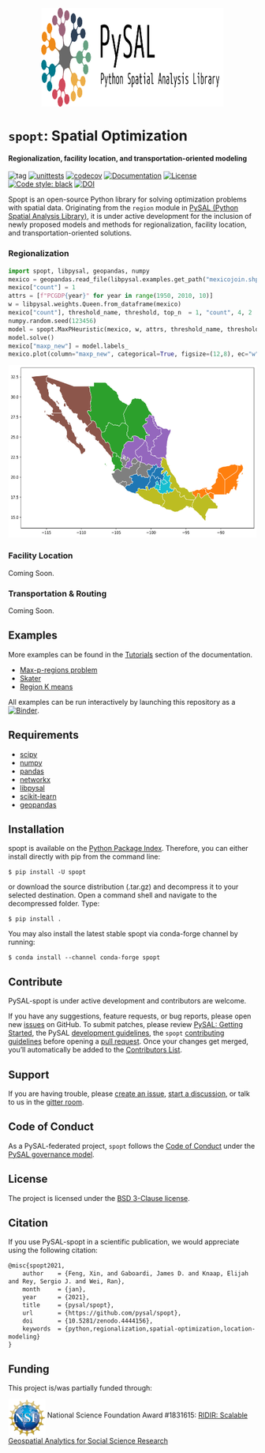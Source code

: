 
<p align="center">
<img src="docs/_static/images/pysal_banner.svg" width="370" height="200" />
</p>

# `spopt`: Spatial Optimization

#### Regionalization, facility location, and transportation-oriented modeling

![tag](https://img.shields.io/github/v/release/pysal/spopt?include_prereleases&sort=semver)
[![unittests](https://github.com/pysal/spopt/workflows/.github/workflows/unittests.yml/badge.svg)](https://github.com/pysal/spopt/actions?query=workflow%3A.github%2Fworkflows%2Funittests.yml)
[![codecov](https://codecov.io/gh/pysal/spopt/branch/main/graph/badge.svg)](https://codecov.io/gh/pysal/spopt)
[![Documentation](https://img.shields.io/static/v1.svg?label=docs&message=current&color=9cf)](http://pysal.org/spopt/)
[![License](https://img.shields.io/badge/License-BSD%203--Clause-blue.svg)](https://opensource.org/licenses/BSD-3-Clause)
[![Code style: black](https://img.shields.io/badge/code%20style-black-000000.svg)](https://github.com/psf/black)
[![DOI](https://zenodo.org/badge/DOI/10.5281/zenodo.4444156.svg)](https://doi.org/10.5281/zenodo.4444156)

Spopt is an open-source Python library for solving optimization problems with spatial data. Originating from the `region` module in [PySAL (Python Spatial Analysis Library)](http://pysal.org), it is under active development for the inclusion of newly proposed models and methods for regionalization, facility location, and transportation-oriented solutions. 

### Regionalization

```python
import spopt, libpysal, geopandas, numpy
mexico = geopandas.read_file(libpysal.examples.get_path("mexicojoin.shp"))
mexico["count"] = 1
attrs = [f"PCGDP{year}" for year in range(1950, 2010, 10)]
w = libpysal.weights.Queen.from_dataframe(mexico)
mexico["count"], threshold_name, threshold, top_n  = 1, "count", 4, 2
numpy.random.seed(123456)
model = spopt.MaxPHeuristic(mexico, w, attrs, threshold_name, threshold, top_n)
model.solve()
mexico["maxp_new"] = model.labels_
mexico.plot(column="maxp_new", categorical=True, figsize=(12,8), ec="w");
```
<p align="center">
<img src="docs/_static/images/maxp.svg" height="350" />
</p>

### Facility Location

Coming Soon.

### Transportation & Routing

Coming Soon.


## Examples
More examples can be found in the [Tutorials](https://pysal.org/spopt/tutorial.html) section of the documentation.
- [Max-p-regions problem](https://pysal.org/spopt/notebooks/maxp.html)
- [Skater](https://pysal.org/spopt/notebooks/skater.html)
- [Region K means](https://pysal.org/spopt/notebooks/reg-k-means.html)

All examples can be run interactively by launching this repository as a [![Binder](https://mybinder.org/badge_logo.svg)](https://mybinder.org/v2/gh/pysal/spopt/main).

## Requirements
- [scipy](http://scipy.github.io/devdocs/)
- [numpy](https://numpy.org/devdocs/)
- [pandas](https://pandas.pydata.org/docs/)
- [networkx](https://networkx.org/)
- [libpysal](https://pysal.org/libpysal/)
- [scikit-learn](https://scikit-learn.org/stable/)
- [geopandas](https://geopandas.org/)

## Installation
spopt is available on the [Python Package Index](https://pypi.org/). Therefore, you can either install directly with pip from the command line:
```
$ pip install -U spopt
```
or download the source distribution (.tar.gz) and decompress it to your selected destination. Open a command shell and navigate to the decompressed folder. Type:
```
$ pip install .
```
You may also install the latest stable spopt via conda-forge channel by running:
```
$ conda install --channel conda-forge spopt
```

## Contribute

PySAL-spopt is under active development and contributors are welcome.

If you have any suggestions, feature requests, or bug reports, please open new [issues](https://github.com/pysal/spopt/issues) on GitHub. To submit patches, please review [PySAL: Getting Started](http://pysal.org/getting_started#for-developers), the PySAL [development guidelines](https://github.com/pysal/pysal/wiki), the `spopt` [contributing guidelines](https://github.com/pysal/spopt/blob/main/.github/CONTRIBUTING.md) before  opening a [pull request](https://github.com/pysal/spopt/pulls). Once your changes get merged, you’ll automatically be added to the [Contributors List](https://github.com/pysal/spopt/graphs/contributors).


## Support
If you are having trouble, please [create an issue](https://github.com/pysal/spopt/issues), [start a discussion](https://github.com/pysal/spopt/discussions), or talk to us in the [gitter room](https://gitter.im/pysal/spopt).

## Code of Conduct

As a PySAL-federated project, `spopt` follows the [Code of Conduct](https://github.com/pysal/governance/blob/main/conduct/code_of_conduct.rst) under the [PySAL governance model](https://github.com/pysal/governance).


## License

The project is licensed under the [BSD 3-Clause license](https://github.com/pysal/spopt/blob/main/LICENSE.txt).


## Citation

If you use PySAL-spopt in a scientific publication, we would appreciate using the following citation:

```
@misc{spopt2021,
    author    = {Feng, Xin, and Gaboardi, James D. and Knaap, Elijah and Rey, Sergio J. and Wei, Ran},
    month     = {jan},
    year      = {2021},
    title     = {pysal/spopt},
    url       = {https://github.com/pysal/spopt},
    doi       = {10.5281/zenodo.4444156},
    keywords  = {python,regionalization,spatial-optimization,location-modeling}
}
```

## Funding

This project is/was partially funded through:

[<img align="middle" src="docs/_static/images/nsf_logo.png" width="75">](https://www.nsf.gov/index.jsp) National Science Foundation Award #1831615: [RIDIR: Scalable Geospatial Analytics for Social Science Research](https://www.nsf.gov/awardsearch/showAward?AWD_ID=1831615)

<!-- [<img align="middle" src="docs/_static/image/IMAGE2.png" width="150">](link2) Some text2: [Project title 2](another_link2) -->
